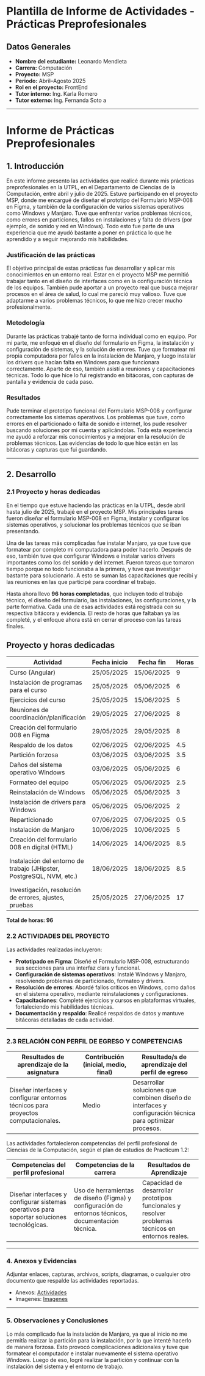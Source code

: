 # Plantilla de Informe de Actividades - Prácticas Preprofesionales

## Datos Generales

- **Nombre del estudiante:** Leonardo Mendieta
- **Carrera:** Computación
- **Proyecto:** MSP
- **Periodo:** Abril–Agosto 2025
- **Rol en el proyecto:** FrontEnd
- **Tutor interno:** Ing. Karla Romero
- **Tutor externo:** Ing. Fernanda Soto
a

---

# Informe de Prácticas Preprofesionales

## 1. Introducción

En este informe presento las actividades que realicé durante mis prácticas preprofesionales en la UTPL, en el Departamento de Ciencias de la Computación, entre abril y julio de 2025. Estuve participando en el proyecto MSP, donde me encargué de diseñar el prototipo del Formulario MSP-008 en Figma, y también de la configuración de varios sistemas operativos como Windows y Manjaro. Tuve que enfrentar varios problemas técnicos, como errores en particiones, fallos en instalaciones y falta de drivers (por ejemplo, de sonido y red en Windows). Todo esto fue parte de una experiencia que me ayudó bastante a poner en práctica lo que he aprendido y a seguir mejorando mis habilidades.

### Justificación de las prácticas

El objetivo principal de estas prácticas fue desarrollar y aplicar mis conocimientos en un entorno real. Estar en el proyecto MSP me permitió trabajar tanto en el diseño de interfaces como en la configuración técnica de los equipos. También pude aportar a un proyecto real que busca mejorar procesos en el área de salud, lo cual me pareció muy valioso. Tuve que adaptarme a varios problemas técnicos, lo que me hizo crecer mucho profesionalmente.

### Metodología

Durante las prácticas trabajé tanto de forma individual como en equipo. Por mi parte, me enfoqué en el diseño del formulario en Figma, la instalación y configuración de sistemas, y la solución de errores. Tuve que formatear mi propia computadora por fallos en la instalación de Manjaro, y luego instalar los drivers que hacían falta en Windows para que funcionara correctamente. Aparte de eso, también asistí a reuniones y capacitaciones técnicas. Todo lo que hice lo fui registrando en bitácoras, con capturas de pantalla y evidencia de cada paso.

### Resultados

Pude terminar el prototipo funcional del Formulario MSP-008 y configurar correctamente los sistemas operativos. Los problemas que tuve, como errores en el particionado o falta de sonido e internet, los pude resolver buscando soluciones por mi cuenta y aplicándolas. Toda esta experiencia me ayudó a reforzar mis conocimientos y a mejorar en la resolución de problemas técnicos. Las evidencias de todo lo que hice están en las bitácoras y capturas que fui guardando.

---

## 2. Desarrollo

### 2.1 Proyecto y horas dedicadas

En el tiempo que estuve haciendo las prácticas en la UTPL, desde abril hasta julio de 2025, trabajé en el proyecto MSP. Mis principales tareas fueron diseñar el formulario MSP-008 en Figma, instalar y configurar los sistemas operativos, y solucionar los problemas técnicos que se iban presentando.

Una de las tareas más complicadas fue instalar Manjaro, ya que tuve que formatear por completo mi computadora para poder hacerlo. Después de eso, también tuve que configurar Windows e instalar varios drivers importantes como los del sonido y del internet. Fueron tareas que tomaron tiempo porque no todo funcionaba a la primera, y tuve que investigar bastante para solucionarlo. A esto se suman las capacitaciones que recibí y las reuniones en las que participé para coordinar el trabajo.

Hasta ahora llevo **96 horas completadas**, que incluyen todo el trabajo técnico, el diseño del formulario, las instalaciones, las configuraciones, y la parte formativa. Cada una de esas actividades está registrada con su respectiva bitácora y evidencia. El resto de horas que faltaban ya las completé, y el enfoque ahora está en cerrar el proceso con las tareas finales.


## Proyecto y horas dedicadas

| **Actividad**                                                | **Fecha inicio** | **Fecha fin** | **Horas** | **Evidencia/Referencia**                                     |
| ------------------------------------------------------------ | ---------------- | ------------- | --------- | ------------------------------------------------------------ |
| Curso (Angular)                                              | 25/05/2025       | 15/06/2025    | 9         | https://github.com/andres726127/Practicas_1.2                |
| Instalación de programas para el curso                       | 25/05/2025       | 05/06/2025    | 6         | [VSS](https://raw.githubusercontent.com/MRodzDirect/Practicum1.2-MSP/refs/heads/main/assets/images(Leonardo)/VSS2025-07-25.jpeg) |
| Ejercicios del curso                                         | 25/05/2025       | 15/06/2025    | 5         | https://github.com/andres726127/Practicas_1.2                |
| Reuniones de coordinación/planificación                      | 29/05/2025       | 27/06/2025    | 8         |                                                              |
| Creación del formulario 008 en Figma                         | 29/05/2025       | 29/05/2025    | 8         | https://www.figma.com/design/7chQ65Df5uc40cuQIqZP3O/MSP-1T?node-id=0-1&p=f&t=NVzHKv5Dj7ETU57g-0 |
| Respaldo de los datos                                        | 02/06/2025       | 02/06/2025    | 4.5       | [Respaldo de datos](https://raw.githubusercontent.com/MRodzDirect/Practicum1.2-MSP/refs/heads/main/assets/images(Leonardo)/RespaldoDeDatos2025-07-16.jpeg) |
| Partición forzosa                                            | 03/06/2025       | 03/06/2025    | 3.5       | [Intento de particion](https://raw.githubusercontent.com/MRodzDirect/Practicum1.2-MSP/refs/heads/main/assets/images(Leonardo)/IntentoDeParticion2025-07-16.jpeg) |
| Daños del sistema operativo Windows                          | 03/06/2025       | 05/06/2025    | 6         | [Daños en Windows](https://raw.githubusercontent.com/MRodzDirect/Practicum1.2-MSP/refs/heads/main/assets/images(Leonardo)/Error2025-07-16.jpeg) |
| Formateo del equipo                                          | 05/06/2025       | 05/06/2025    | 2.5       | [Formateo](https://raw.githubusercontent.com/MRodzDirect/Practicum1.2-MSP/refs/heads/main/assets/images(Leonardo)/FormateoyDraivers2025-07-16.jpeg) |
| Reinstalación de Windows                                     | 05/06/2025       | 05/06/2025    | 3         | [Reinstalación de Windows](https://raw.githubusercontent.com/MRodzDirect/Practicum1.2-MSP/refs/heads/main/assets/images(Leonardo)/CargandoWindows2025-07-16.jpeg) |
| Instalación de drivers para Windows                          | 05/06/2025       | 05/06/2025    | 2         | [Drivers](https://raw.githubusercontent.com/MRodzDirect/Practicum1.2-MSP/refs/heads/main/assets/images(Leonardo)/Drivers.png) |
| Reparticionado                                               | 07/06/2025       | 07/06/2025    | 0.5       | [Reparticion](https://raw.githubusercontent.com/MRodzDirect/Practicum1.2-MSP/refs/heads/main/assets/images(Leonardo)/ParticionCreada2025-07-16.jpeg) |
| Instalación de Manjaro                                       | 10/06/2025       | 10/06/2025    | 5         | [Manjaro Instalando](https://raw.githubusercontent.com/MRodzDirect/Practicum1.2-MSP/refs/heads/main/assets/images(Leonardo)/InicioManjaro2025-07-16.jpeg) |
| Creación del formulario 008 en digital (HTML)                | 14/06/2025       | 14/06/2025    | 8.5         | [Formulario 008](https://raw.githubusercontent.com/MRodzDirect/Practicum1.2-MSP/refs/heads/main/assets/images(manjaro-javier)/WhatsApp%20Image%202025-07-11%20at%2011.22.09.jpeg) |
| Instalación del entorno de trabajo (JHipster, PostgreSQL, NVM, etc.) | 18/06/2025       | 18/06/2025    | 8.5       | Tools: JHipster -> convertir código a entidades, OS: Manjaro, Binaries: Java 17, JDL SpringBoot, PostgreSQL (natively, not with docker), Node 18 minimum (nvm is possible to use), Docker, compose, db, KeyCloak |
| Investigación, resolución de errores, ajustes, pruebas       | 25/05/2025       | 27/06/2025    | 17        | [Formateada](https://raw.githubusercontent.com/MRodzDirect/Practicum1.2-MSP/refs/heads/main/assets/images(Leonardo)/PCFormate2025-07-16.jpeg) |

**Total de horas: 96**



### 2.2 ACTIVIDADES DEL PROYECTO

Las actividades realizadas incluyeron:

- **Prototipado en Figma**: Diseñé el Formulario MSP-008, estructurando sus secciones para una interfaz clara y funcional.
- **Configuración de sistemas operativos**: Instalé Windows y Manjaro, resolviendo problemas de particionado, formateo y drivers.
- **Resolución de errores**: Abordé fallos críticos en Windows, como daños en el sistema operativo, mediante reinstalaciones y configuraciones.
- **Capacitaciones**: Completé ejercicios y cursos en plataformas virtuales, fortaleciendo mis habilidades técnicas.
- **Documentación y respaldo**: Realicé respaldos de datos y mantuve bitácoras detalladas de cada actividad.

---





### 2.3 RELACIÓN CON PERFIL DE EGRESO Y COMPETENCIAS

| **Resultados de aprendizaje de la asignatura**               | **Contribución (inicial, medio, final)** | **Resultado/s de aprendizaje del perfil de egreso**          |
| ------------------------------------------------------------ | ---------------------------------------- | ------------------------------------------------------------ |
| Diseñar interfaces y configurar entornos técnicos para proyectos computacionales. | Medio                                    | Desarrollar soluciones que combinen diseño de interfaces y configuración técnica para optimizar procesos. |

Las actividades fortalecieron competencias del perfil profesional de Ciencias de la Computación, según el plan de estudios de Practicum 1.2:

| **Competencias del perfil profesional**                      | **Competencias de la carrera**                               | **Resultados de Aprendizaje**                                |
| ------------------------------------------------------------ | ------------------------------------------------------------ | ------------------------------------------------------------ |
| Diseñar interfaces y configurar sistemas operativos para soportar soluciones tecnológicas. | Uso de herramientas de diseño (Figma) y configuración de entornos técnicos, documentación técnica. | Capacidad de desarrollar prototipos funcionales y resolver problemas técnicos en entornos reales. |

---



### 4. Anexos y Evidencias

Adjuntar enlaces, capturas, archivos, scripts, diagramas, o cualquier otro documento que respalde las actividades reportadas.

- Anexos: [Actividades](Bitacoras/Actividades/)
- Imagenes: [Imagenes](/assets/images(Leonardo)/)

---



### 5. Observaciones y Conclusiones

Lo más complicado fue la instalación de Manjaro, ya que al inicio no me permitía realizar la partición para la instalación, por lo que intenté hacerlo de manera forzosa. Esto provocó complicaciones adicionales y tuve que formatear el computador e instalar nuevamente el sistema operativo Windows. Luego de eso, logré realizar la partición y continuar con la instalación del sistema y el entorno de trabajo.
